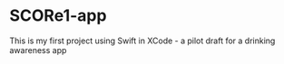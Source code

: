 # SCORe1-app

This is my first project using Swift in XCode - a pilot draft for a drinking awareness app
